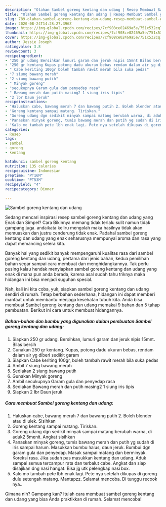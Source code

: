 ```yaml
---
description: "Olahan Sambel goreng kentang dan udang | Resep Membuat Sambel goreng kentang dan udang Yang Enak Dan Lezat"
title: "Olahan Sambel goreng kentang dan udang | Resep Membuat Sambel goreng kentang dan udang Yang Enak Dan Lezat"
slug: 789-olahan-sambel-goreng-kentang-dan-udang-resep-membuat-sambel-goreng-kentang-dan-udang-yang-enak-dan-lezat
date: 2020-08-24T14:28:27.396Z
image: https://img-global.cpcdn.com/recipes/7cf908ce02469a5e/751x532cq70/sambel-goreng-kentang-dan-udang-foto-resep-utama.jpg
thumbnail: https://img-global.cpcdn.com/recipes/7cf908ce02469a5e/751x532cq70/sambel-goreng-kentang-dan-udang-foto-resep-utama.jpg
cover: https://img-global.cpcdn.com/recipes/7cf908ce02469a5e/751x532cq70/sambel-goreng-kentang-dan-udang-foto-resep-utama.jpg
author: Jessie Joseph
ratingvalue: 3.8
reviewcount: 3
recipeingredient:
- "250 gr udang Bersihkan lumuri garam dan jeruk nipis 15mnt Bilas bersih"
- "250 gr kentang Kupas potong dadu ukuran bebas rendam dalam air yg diberi sedikit garam"
- " Cabe keriting 100gr boleh tambah rawit merah bila suka pedas"
- "7 siung bawang merah"
- "2 siung bawang putih"
- " Minyak goreng"
- "secukupnya Garam gula dan penyedap rasa"
- " Bawang merah dan putih masing2 1 siung iris tipis"
- "2 lbr Daun jeruk"
recipeinstructions:
- "Haluskan cabe, bawang merah 7 dan bawang putih 2. Boleh blender atau di ulek. Sisihkan"
- "Goreng kentang sampai matang. Tiriskan."
- "Goreng udang dgn sedikit minyak sampai matang berubah warna, di aduk2 5menit. Angkat sisihkan"
- "Panaskan minyak goreng, tumis bawang merah dan putih yg sudah di iris sampai harum. Masukkan bumbu halus, daun jeruk. Bumbui dgn garam gula dan penyedap. Masak sampai matang dan berminyak. Koreksi rasa. Jika sudah pas masukkan kentang dan udang. Aduk sampai semua tercampur rata dan terbalut cabe. Angkat dan siap disajikan dng nasi hangat. Bisa jg utk pelengkap nasi box."
- "Kalo mo tambah pete lbh enak lagi. Pete nya setelah dikupas di goreng dulu setengah matang. Mantapzz. Selamat mencoba. Di tunggu recook nya.."
categories:
- Resep
tags:
- sambel
- goreng
- kentang

katakunci: sambel goreng kentang 
nutrition: 135 calories
recipecuisine: Indonesian
preptime: "PT16M"
cooktime: "PT53M"
recipeyield: "4"
recipecategory: Dinner

---
```



![Sambel goreng kentang dan udang](https://img-global.cpcdn.com/recipes/7cf908ce02469a5e/751x532cq70/sambel-goreng-kentang-dan-udang-foto-resep-utama.jpg)

Sedang mencari inspirasi resep sambel goreng kentang dan udang yang Enak dan Simpel? Cara Bikinnya memang tidak terlalu sulit namun tidak gampang juga. andaikata keliru mengolah maka hasilnya tidak akan memuaskan dan justru cenderung tidak enak. Padahal sambel goreng kentang dan udang yang enak seharusnya mempunyai aroma dan rasa yang dapat memancing selera kita.



Banyak hal yang sedikit banyak mempengaruhi kualitas rasa dari sambel goreng kentang dan udang, pertama dari jenis bahan, kedua pemilihan bahan segar sampai cara membuat dan menghidangkannya. Tak perlu pusing kalau hendak menyiapkan sambel goreng kentang dan udang yang enak di mana pun anda berada, karena asal sudah tahu triknya maka hidangan ini bisa menjadi suguhan spesial.


Nah, kali ini kita coba, yuk, siapkan sambel goreng kentang dan udang sendiri di rumah. Tetap berbahan sederhana, hidangan ini dapat memberi manfaat untuk membantu menjaga kesehatan tubuh kita. Anda bisa membuat Sambel goreng kentang dan udang memakai 9 bahan dan 5 tahap pembuatan. Berikut ini cara untuk membuat hidangannya.

<!--inarticleads1-->

##### Bahan-bahan dan bumbu yang digunakan dalam pembuatan Sambel goreng kentang dan udang:

1. Siapkan 250 gr udang. Bersihkan, lumuri garam dan jeruk nipis 15mnt. Bilas bersih
1. Gunakan 250 gr kentang. Kupas, potong dadu ukuran bebas, rendam dalam air yg diberi sedikit garam
1. Siapkan  Cabe keriting 100gr, boleh tambah rawit merah bila suka pedas
1. Ambil 7 siung bawang merah
1. Sediakan 2 siung bawang putih
1. Gunakan  Minyak goreng
1. Ambil secukupnya Garam gula dan penyedap rasa
1. Sediakan  Bawang merah dan putih masing2 1 siung iris tipis
1. Siapkan 2 lbr Daun jeruk




<!--inarticleads2-->

##### Cara membuat Sambel goreng kentang dan udang:

1. Haluskan cabe, bawang merah 7 dan bawang putih 2. Boleh blender atau di ulek. Sisihkan
1. Goreng kentang sampai matang. Tiriskan.
1. Goreng udang dgn sedikit minyak sampai matang berubah warna, di aduk2 5menit. Angkat sisihkan
1. Panaskan minyak goreng, tumis bawang merah dan putih yg sudah di iris sampai harum. Masukkan bumbu halus, daun jeruk. Bumbui dgn garam gula dan penyedap. Masak sampai matang dan berminyak. Koreksi rasa. Jika sudah pas masukkan kentang dan udang. Aduk sampai semua tercampur rata dan terbalut cabe. Angkat dan siap disajikan dng nasi hangat. Bisa jg utk pelengkap nasi box.
1. Kalo mo tambah pete lbh enak lagi. Pete nya setelah dikupas di goreng dulu setengah matang. Mantapzz. Selamat mencoba. Di tunggu recook nya..




Gimana nih? Gampang kan? Itulah cara membuat sambel goreng kentang dan udang yang bisa Anda praktikkan di rumah. Selamat mencoba!
